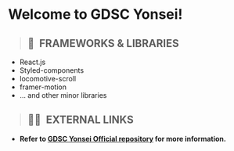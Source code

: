# Welcome to GDSC Yonsei!

> ## 📂&nbsp; FRAMEWORKS & LIBRARIES

- React.js
- Styled-components
- locomotive-scroll
- framer-motion
- ... and other minor libraries

> ## 👩‍💻&nbsp; EXTERNAL LINKS

- **Refer to <a href="https://github.com/gdsc-ys">GDSC Yonsei Official repository</a> for more information.**
